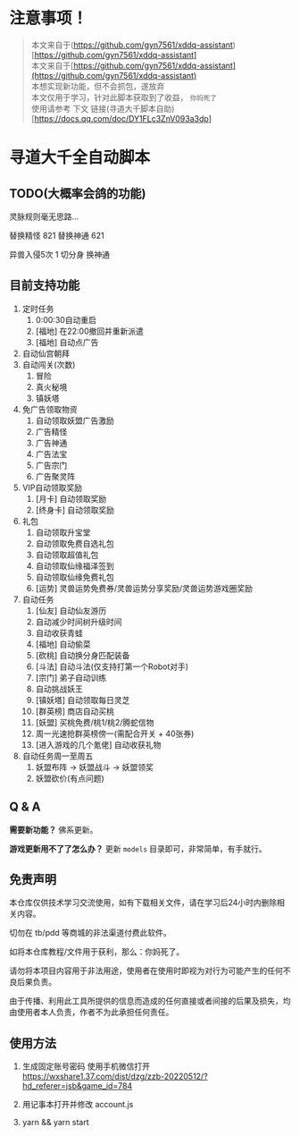 # 注意事项！
> 本文来自于(https://github.com/gyn7561/xddq-assistant)[https://github.com/gyn7561/xddq-assistant] <br/>
> 本文来自于[https://github.com/gyn7561/xddq-assistant](https://github.com/gyn7561/xddq-assistant) <br/>
> 本想实现新功能，但不会抓包，遂放弃 <br/>
> 本文仅用于学习，针对此脚本获取到了收益， `你妈死了` <br/>
> 使用请参考 下文 链接(寻道大千脚本自助)[https://docs.qq.com/doc/DY1FLc3ZnV093a3dp]

# 寻道大千全自动脚本

## TODO(大概率会鸽的功能)

灵脉规则毫无思路...

替换精怪 821
替换神通 621

异兽入侵5次 
1 切分身 换神通

## 目前支持功能

1. 定时任务
    1. 0:00:30自动重启
    2. [福地] 在22:00撤回并重新派遣
    3. [福地] 自动点广告
2. 自动仙宫朝拜
3. 自动闯关(次数)
    1. 冒险
    2. 真火秘境
    3. 镇妖塔
4. 免广告领取物资
    1. 自动领取妖盟广告激励
    2. 广告精怪
    3. 广告神通
    4. 广告法宝
    5. 广告宗门
    6. 广告聚灵阵
5. VIP自动领取奖励
    1. [月卡] 自动领取奖励
    2. [终身卡] 自动领取奖励
6. 礼包
    1. 自动领取升宝堂
    2. 自动领取免费自选礼包
    3. 自动领取超值礼包
    4. 自动领取仙缘福泽签到
    5. 自动领取仙缘免费礼包
    6. [运势] 灵兽运势免费券/灵兽运势分享奖励/灵兽运势游戏圈奖励
7. 自动任务
    1. [仙友] 自动仙友游历
    2. 自动减少时间树升级时间
    3. 自动收获青蛙
    4. [福地] 自动偷菜
    5. [砍桃] 自动换分身匹配装备
    6. [斗法] 自动斗法(仅支持打第一个Robot对手)
    7. [宗门] 弟子自动训练
    8. 自动挑战妖王
    9. [镇妖塔] 自动领取每日灵芝
    10. [群英榜] 商店自动买桃
    11. [妖盟] 买桃免费/桃1/桃2/腾蛇信物
    12. 周一光速抢群英榜傍一(需配合开关 + 40张券)
    13. [进入游戏的几个氪佬] 自动收获礼物
8. 自动任务周一至周五
    1. 妖盟布阵 -> 妖盟战斗 -> 妖盟领奖
    2. 妖盟砍价(有点问题)

## Q & A

**需要新功能？** 佛系更新。

**游戏更新用不了了怎么办？** 更新 `models` 目录即可，非常简单，有手就行。

## 免责声明
	
本仓库仅供技术学习交流使用，如有下载相关文件，请在学习后24小时内删除相关内容。

切勿在 tb/pdd 等商城的非法渠道付费此软件。

如将本仓库教程/文件用于获利，那么：你妈死了。

请勿将本项目内容用于非法用途，使用者在使用时即视为对行为可能产生的任何不良后果负责。
	
由于传播、利用此工具所提供的信息而造成的任何直接或者间接的后果及损失，均由使用者本人负责，作者不为此承担任何责任。

## 使用方法

1. 生成固定账号密码
使用手机微信打开
https://wxshare1.37.com/dist/dzg/zzb-20220512/?hd_referer=jsb&game_id=784

2. 用记事本打开并修改 account.js

3. yarn && yarn start
